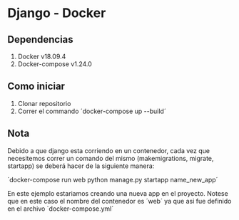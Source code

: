# Django - Docker
## Dependencias
1. Docker v18.09.4
1. Docker-compose v1.24.0

## Como iniciar
1. Clonar repositorio
1. Correr el commando ´docker-compose up --build´

## Nota
Debido a que django esta corriendo en un contenedor, cada vez que necesitemos correr un comando del mismo (makemigrations, migrate, startapp) se deberá hacer de la siguiente manera:

´docker-compose run web python manage.py startapp name_new_app´ 

En este ejemplo estariamos creando una nueva app en el proyecto. Notese que en este caso el nombre del contenedor es ´web´ ya que asi fue definido en el archivo ´docker-compose.yml´